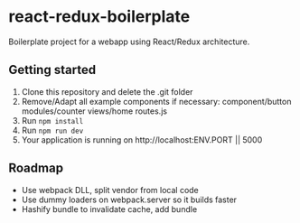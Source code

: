 # react-redux-boilerplate
Boilerplate project for a webapp using React/Redux architecture.


## Getting started

1. Clone this repository and delete the .git folder
1. Remove/Adapt all example components if necessary:
   component/button
   modules/counter
   views/home
   routes.js
1. Run `npm install`
1. Run `npm run dev`
1. Your application is running on http://localhost:ENV.PORT || 5000


## Roadmap
- Use webpack DLL, split vendor from local code
- Use dummy loaders on webpack.server so it builds faster
- Hashify bundle to invalidate cache, add bundle <script> dynamically
